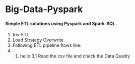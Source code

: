 # Big-Data-Pyspark
#### Simple ETL solutions using Pyspark and Spark-SQL.
1. Iris-ETL
2. Load Strategy Overwrite
3. Following ETL pipeline flows like:
4. 1. hello
 3.1 Read the csv file and check the Data Quality 
